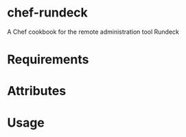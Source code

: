 chef-rundeck
============

A Chef cookbook for the remote administration tool Rundeck

Requirements
============

Attributes
==========

Usage
=====

